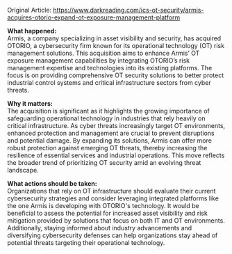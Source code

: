Original Article: https://www.darkreading.com/ics-ot-security/armis-acquires-otorio-expand-ot-exposure-management-platform

**What happened:**   
Armis, a company specializing in asset visibility and security, has acquired OTORIO, a cybersecurity firm known for its operational technology (OT) risk management solutions. This acquisition aims to enhance Armis’ OT exposure management capabilities by integrating OTORIO’s risk management expertise and technologies into its existing platforms. The focus is on providing comprehensive OT security solutions to better protect industrial control systems and critical infrastructure sectors from cyber threats.

**Why it matters:**  
The acquisition is significant as it highlights the growing importance of safeguarding operational technology in industries that rely heavily on critical infrastructure. As cyber threats increasingly target OT environments, enhanced protection and management are crucial to prevent disruptions and potential damage. By expanding its solutions, Armis can offer more robust protection against emerging OT threats, thereby increasing the resilience of essential services and industrial operations. This move reflects the broader trend of prioritizing OT security amid an evolving threat landscape.

**What actions should be taken:**  
Organizations that rely on OT infrastructure should evaluate their current cybersecurity strategies and consider leveraging integrated platforms like the one Armis is developing with OTORIO's technology. It would be beneficial to assess the potential for increased asset visibility and risk mitigation provided by solutions that focus on both IT and OT environments. Additionally, staying informed about industry advancements and diversifying cybersecurity defenses can help organizations stay ahead of potential threats targeting their operational technology.